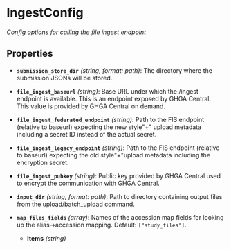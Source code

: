 # IngestConfig


*Config options for calling the file ingest endpoint*


## Properties


- **`submission_store_dir`** *(string, format: path)*: The directory where the submission JSONs will be stored.

- **`file_ingest_baseurl`** *(string)*: Base URL under which the /ingest endpoint is available. This is an endpoint exposed by GHGA Central. This value is provided by GHGA Central on demand.

- **`file_ingest_federated_endpoint`** *(string)*: Path to the FIS endpoint (relative to baseurl) expecting the new style"+" upload metadata including a secret ID instead of the actual secret.

- **`file_ingest_legacy_endpoint`** *(string)*: Path to the FIS endpoint (relative to baseurl) expecting the old style"+"upload metadata including the encryption secret.

- **`file_ingest_pubkey`** *(string)*: Public key provided by GHGA Central used to encrypt the communication with GHGA Central.

- **`input_dir`** *(string, format: path)*: Path to directory containing output files from the upload/batch_upload command.

- **`map_files_fields`** *(array)*: Names of the accession map fields for looking up the alias->accession mapping. Default: `["study_files"]`.

  - **Items** *(string)*
